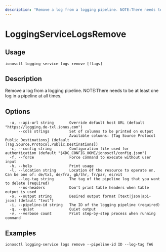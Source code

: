 ```yaml
---
description: "Remove a log from a logging pipeline. NOTE:There needs to be at least one log in a pipeline at all times."
---
```


# LoggingServiceLogsRemove

## Usage

```text
ionosctl logging-service logs remove [flags]
```

## Description

Remove a log from a logging pipeline. NOTE:There needs to be at least one log in a pipeline at all times.

## Options

```text
  -u, --api-url string       Override default host URL (default "https://logging.de-txl.ionos.com")
      --cols strings         Set of columns to be printed on output 
                             Available columns: [Tag Source Protocol Public Destinations] (default [Tag,Source,Protocol,Public,Destinations])
  -c, --config string        Configuration file used for authentication (default "$XDG_CONFIG_HOME/ionosctl/config.json")
  -f, --force                Force command to execute without user input
  -h, --help                 Print usage
  -l, --location string      Location of the resource to operate on. Can be one of: de/txl, de/fra, gb/lhr, fr/par, es/vit
      --log-tag string       The tag of the pipeline log that you want to delete (required)
      --no-headers           Don't print table headers when table output is used
  -o, --output string        Desired output format [text|json|api-json] (default "text")
  -i, --pipeline-id string   The ID of the logging pipeline (required)
  -q, --quiet                Quiet output
  -v, --verbose count        Print step-by-step process when running command
```

## Examples

```text
ionosctl logging-service logs remove --pipeline-id ID --log-tag TAG
```

